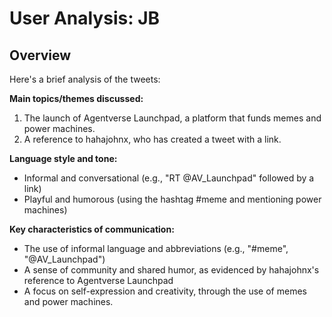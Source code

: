 # User Analysis: JB

## Overview

Here's a brief analysis of the tweets:

**Main topics/themes discussed:**

1. The launch of Agentverse Launchpad, a platform that funds memes and power machines.
2. A reference to hahajohnx, who has created a tweet with a link.

**Language style and tone:**

* Informal and conversational (e.g., "RT @AV_Launchpad" followed by a link)
* Playful and humorous (using the hashtag #meme and mentioning power machines)

**Key characteristics of communication:**

* The use of informal language and abbreviations (e.g., "#meme", "@AV_Launchpad")
* A sense of community and shared humor, as evidenced by hahajohnx's reference to Agentverse Launchpad
* A focus on self-expression and creativity, through the use of memes and power machines.